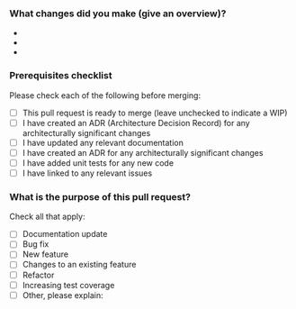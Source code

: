 ### What changes did you make (give an overview)?
-
-
-

### Prerequisites checklist
Please check each of the following before merging:
- [ ] This pull request is ready to merge (leave unchecked to indicate a WIP)
- [ ] I have created an ADR (Architecture Decision Record) for any architecturally significant changes
- [ ] I have updated any relevant documentation
- [ ] I have created an ADR for any architecturally significant changes
- [ ] I have added unit tests for any new code
- [ ] I have linked to any relevant issues

### What is the purpose of this pull request?
Check all that apply:
- [ ] Documentation update
- [ ] Bug fix
- [ ] New feature
- [ ] Changes to an existing feature
- [ ] Refactor
- [ ] Increasing test coverage
- [ ] Other, please explain:
